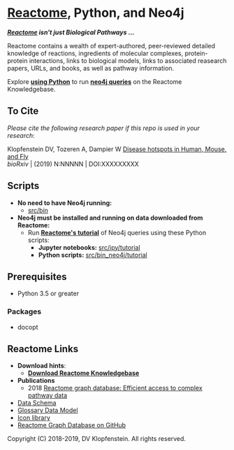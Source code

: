 # [Reactome](https://reactome.org/), Python, and Neo4j

**_[Reactome](https://reactome.org/) isn't just Biological Pathways_ ...**

Reactome contains a wealth of expert-authored, peer-reviewed detailed knowledge of reactions, ingredients of molecular complexes, protein-protein interactions, links to biological models, links to associated reasearch papers, URLs, and books, as well as pathway information.

Explore [**using Python**](src/ipy/tutorial/s4a_pathway_subpathways.ipynb) to run [**neo4j queries**](/doc/md/README_download_hints.md#6-view-the-reactome-database-in-the-neo4j-browser) on the Reactome Knowledgebase.

## To Cite

_Please cite the following research paper if this repo is used in your research_:

Klopfenstein DV, Tozeren A, Dampier W [Disease hotspots in Human, Mouse, and Fly](https://www.nature.com/articles/s41598-018-28948-z)    
_bioRxiv_ | (2019) N:NNNNN | DOI:XXXXXXXXX


## Scripts
  * **No need to have Neo4j running:**    
    * [src/bin](/src/bin)     
  * **Neo4j must be installed and running on data downloaded from Reactome:**    
    * Run [**Reactome's tutorial**](https://reactome.org/dev/graph-database/extract-participating-molecules) of Neo4j queries using these Python scripts:    
       * **Jupyter notebooks:** [src/ipy/tutorial](src/ipy/tutorial)
       * **Python scripts:** [src/bin_neo4j/tutorial](src/bin_neo4j/tutorial)

## Prerequisites
  * Python 3.5 or greater

### Packages
  * docopt

## Reactome Links
  * **Download hints**:
    * [**Download Reactome Knowledgebase**](/doc/md/README_download_hints.md)
  * **Publications**
    * 2018 [Reactome graph database: Efficient access to complex pathway data](https://journals.plos.org/ploscompbiol/article?rev=2&id=10.1371/journal.pcbi.1005968)
  * [Data Schema](https://reactome.org/content/schema/DatabaseObject)    
  * [Glossary Data Model](http://wiki.reactome.org/index.php/Glossary_Data_Model)    
  * [Icon library](https://reactome.org/icon-lib)    
  * [Reactome Graph Database on GitHub](https://github.com/reactome/graph-core)    

Copyright (C) 2018-2019, DV Klopfenstein. All rights reserved.
